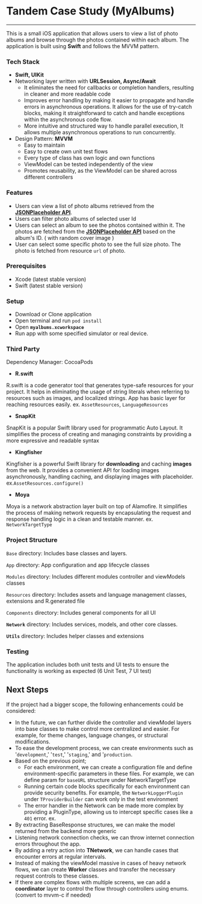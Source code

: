 # Tandem Case Study (MyAlbums)

---

This is a small iOS application that allows users to view a list of photo albums and browse through the photos contained within each album. The application is built using **Swift** and follows the MVVM pattern.

### Tech Stack

- **Swift, UIKit**
- Networking layer written with **URLSession, Async/Await**
    - It eliminates the need for callbacks or completion handlers, resulting in cleaner and more readable code
    - Improves error handling by making it easier to propagate and handle errors in asynchronous operations. It allows for the use of try-catch blocks, making it straightforward to catch and handle exceptions within the asynchronous code flow.
    - More intuitive and structured way to handle parallel execution, It allows multiple asynchronous operations to run concurrently.
- Design Pattern: **MVVM**
    - Easy to maintain
    - Easy to create own unit test flows
    - Every type of class has own logic and own functions
    - ViewModel can be tested independently of the view
    - Promotes reusability, as the ViewModel can be shared across different controllers

### Features

- Users can view a list of photo albums retrieved from the **[JSONPlaceholder API](https://jsonplaceholder.typicode.com/albums)**.
- Users can filter photo albums of selected user Id
- Users can select an album to see the photos contained within it. The photos are fetched from the **[JSONPlaceholder API](https://jsonplaceholder.typicode.com/photos)** based on the album's ID. ( with random cover image )
- User can select some specific photo to see the full size photo. The photo is fetched from resource `url` of photo.

### **Prerequisites**

- Xcode (latest stable version)
- Swift (latest stable version)

### Setup

- Download or Clone application
- Open terminal and run `pod install`
- Open  **`myalbums.xcworkspace`**
- Run app with some specified simulator or real device.

### Third Party

Dependency Manager: CocoaPods 

- **R.swift**

R.swift is a code generator tool that generates type-safe resources for your project. It helps in eliminating the usage of string literals when referring to resources such as images, and localized strings. App has basic layer for reaching resources easily. ex. `AssetResources`, `LanguageResources`

- **SnapKit**

SnapKit is a popular Swift library used for programmatic Auto Layout. It simplifies the process of creating and managing constraints by providing a more expressive and readable syntax

- **Kingfisher**

Kingfisher is a powerful Swift library for **downloading** and caching **images** from the web. It provides a convenient API for loading images asynchronously, handling caching, and displaying images with placeholder. ex.`AssetResources.configure()`

- **Moya**

Moya is a network abstraction layer built on top of Alamofire. It simplifies the process of making network requests by encapsulating the request and response handling logic in a clean and testable manner. ex. `NetworkTargetType`

### Project Structure

`Base` directory: Includes base classes and layers.

`App` directory: App configuration and app lifecycle classes

`Modules` directory: Includes different modules controller and viewModels classes

`Resources` directory: Includes assets and language management classes, extensions and R.generated file

`Components` directory: Includes general components for all UI

**`Network`** directory: Includes services, models, and other core classes.

**`Utils`** directory: Includes helper classes and extensions

### Testing

The application includes both unit tests and UI tests to ensure the functionality is working as expected (6 Unit Test, 7 UI test)

## **Next Steps**

If the project had a bigger scope, the following enhancements could be considered:

- In the future, we can further divide the controller and viewModel layers into base classes to make control more centralized and easier. For example, for theme changes, language changes, or structural modifications.
- To ease the development process, we can create environments such as '`development`,' '`test`,' '`staging`,' and '`production`.
- Based on the previous point;
    - For each environment, we can create a configuration file and define environment-specific parameters in these files. For example, we can define param for `baseURL` structure under NetworkTargetType
    - Running certain code blocks specifically for each environment can provide security benefits. For example, the `NetworkLoggerPlugin` under `TProviderBuilder` can work only in the test environment
    - The error handler in the Network can be made more complex by providing a PluginType, allowing us to intercept specific cases like a `401` error. ex.
- By extracting BaseResponse structures, we can make the model returned from the backend more generic
- Listening network connection checks, we can throw internet connection errors throughout the app.
- By adding a retry action into **TNetwork**, we can handle cases that encounter errors at regular intervals.
- Instead of making the viewModel massive in cases of heavy network flows, we can create **Worker** classes and transfer the necessary request controls to these classes.
- If there are complex flows with multiple screens, we can add a **coordinator** layer to control the flow through controllers using enums. (convert to mvvm-c if needed)
